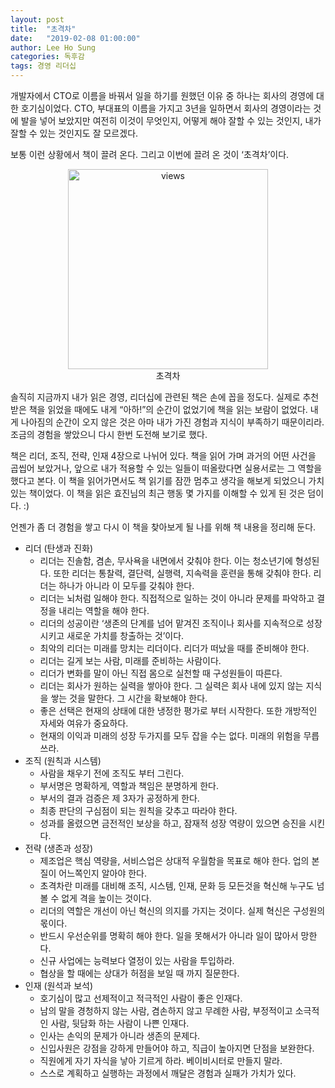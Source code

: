 ```yaml
---
layout: post
title:  "초격차"
date:   "2019-02-08 01:00:00"
author: Lee Ho Sung
categories: 독후감
tags: 경영 리더십
---
```


개발자에서 CTO로 이름을 바꿔서 일을 하기를 원했던 이유 중 하나는 회사의 경영에 대한 호기심이었다. CTO, 부대표의 이름을 가지고 3년을 일하면서 회사의 경영이라는 것에 발을 넣어 보았지만 여전히 이것이 무엇인지, 어떻게 해야 잘할 수 있는 것인지, 내가 잘할 수 있는 것인지도 잘 모르겠다.  

보통 이런 상황에서 책이 끌려 온다. 그리고 이번에 끌려 온 것이 ‘초격차’이다.  

<center>
        <figure>
                <img src="https://blog.novice.io/assets/초격차-1.jpg" width="320" alt="views">
                <figcaption>초격차</figcaption>
        </figure>
</center>

솔직히 지금까지 내가 읽은 경영, 리더십에 관련된 책은 손에 꼽을 정도다. 실제로 추천받은 책을 읽었을 때에도 내게 “아하!”의 순간이 없었기에 책을 읽는 보람이 없었다. 내게 나아짐의 순간이 오지 않은 것은 아마 내가 가진 경험과 지식이 부족하기 때문이리라. 조금의 경험을 쌓았으니 다시 한번 도전해 보기로 했다.

책은 리더, 조직, 전략, 인재 4장으로 나뉘어 있다. 책을 읽어 가며 과거의 어떤 사건을 곱씹어 보았거나, 앞으로 내가 적용할 수 있는 일들이 떠올랐다면 실용서로는 그 역할을 했다고 본다. 이 책을 읽어가면서도 책 읽기를 잠깐 멈추고 생각을 해보게 되었으니 가치 있는 책이었다. 이 책을 읽은 효진님의 최근 행동 몇 가지를 이해할 수 있게 된 것은 덤이다. :)

언젠가 좀 더 경험을 쌓고 다시 이 책을 찾아보게 될 나를 위해 책 내용을 정리해 둔다. 
 
* 리더 (탄생과 진화)
    * 리더는 진솔함, 겸손, 무사욕을 내면에서 갖춰야 한다. 이는 청소년기에 형성된다. 또한 리더는 통찰력, 결단력, 실행력, 지속력을 훈련을 통해 갖춰야 한다. 리더는 하나가 아니라 이 모두를 갖춰야 한다. 
    * 리더는 뇌처럼 일해야 한다. 직접적으로 일하는 것이 아니라 문제를 파악하고 결정을 내리는 역할을 해야 한다. 
    * 리더의 성공이란 ‘생존의 단계를 넘어 맡겨진 조직이나 회사를 지속적으로 성장시키고 새로운 가치를 창출하는 것’이다. 
    * 최악의 리더는 미래를 망치는 리더이다. 리더가 떠났을 때를 준비해야 한다.
    * 리더는 길게 보는 사람, 미래를 준비하는 사람이다. 
    * 리더가 변화를 말이 아닌 직접 몸으로 실천할 때 구성원들이 따른다. 
    * 리더는 회사가 원하는 실력을 쌓아야 한다. 그 실력은 회사 내에 있지 않는 지식을 쌓는 것을 말한다. 그 시간을 확보해야 한다.
    * 좋은 선택은 현재의 상태에 대한 냉정한 평가로 부터 시작한다. 또한 개방적인 자세와 여유가 중요하다. 
    * 현재의 이익과 미래의 성장 두가지를 모두 잡을 수는 없다. 미래의 위험을 무릅쓰라.
* 조직 (원칙과 시스템)
    * 사람을 채우기 전에 조직도 부터 그린다.
    * 부서명은 명확하게, 역할과 책임은 분명하게 한다.
    * 부서의 결과 검증은 제 3자가 공정하게 한다.
    * 최종 판단의 구심점이 되는 원칙을 갖추고 따라야 한다. 
    * 성과를 올렸으면 금전적인 보상을 하고, 잠재적 성장 역량이 있으면 승진을 시킨다. 
* 전략 (생존과 성장)
    * 제조업은 핵심 역량을, 서비스업은 상대적 우월함을 목표로 해야 한다. 업의 본질이 어느쪽인지 알아야 한다.
    * 초격차란 미래를 대비해 조직, 시스템, 인재, 문화 등 모든것을 혁신해 누구도 넘볼 수 없게 격을 높이는 것이다. 
    * 리더의 역할은 개선이 아닌 혁신의 의지를 가지는 것이다. 실제 혁신은 구성원의 몫이다. 
    * 반드시 우선순위를 명확히 해야 한다. 일을 못해서가 아니라 일이 많아서 망한다.
    * 신규 사업에는 능력보다 열정이 있는 사람을 투입하라.
    * 협상을 할 때에는 상대가 허점을 보일 때 까지 질문한다. 
* 인재 (원석과 보석)
    * 호기심이 많고 선제적이고 적극적인 사람이 좋은 인재다. 
    * 남의 말을 경청하지 않는 사람, 겸손하지 않고 무례한 사람, 부정적이고 소극적인 사람, 뒷담화 하는 사람이 나쁜 인재다.
    * 인사는 손익의 문제가 아니라 생존의 문제다. 
    * 신입사원은 강점을 강하게 만들어야 하고, 직급이 높아지면 단점을 보완한다. 
    * 직원에게 자기 자식을 낳아 기르게 하라. 베이비시터로 만들지 말라. 
    * 스스로 계획하고 실행하는 과정에서 깨달은 경험과 실패가 가치가 있다. 
